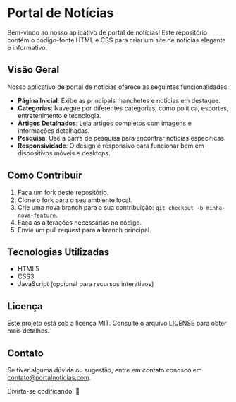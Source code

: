 # Portal de Notícias

Bem-vindo ao nosso aplicativo de portal de notícias! Este repositório contém o código-fonte HTML e CSS para criar um site de notícias elegante e informativo.

## Visão Geral

Nosso aplicativo de portal de notícias oferece as seguintes funcionalidades:

- **Página Inicial**: Exibe as principais manchetes e notícias em destaque.
- **Categorias**: Navegue por diferentes categorias, como política, esportes, entretenimento e tecnologia.
- **Artigos Detalhados**: Leia artigos completos com imagens e informações detalhadas.
- **Pesquisa**: Use a barra de pesquisa para encontrar notícias específicas.
- **Responsividade**: O design é responsivo para funcionar bem em dispositivos móveis e desktops.

## Como Contribuir

1. Faça um fork deste repositório.
2. Clone o fork para o seu ambiente local.
3. Crie uma nova branch para a sua contribuição: `git checkout -b minha-nova-feature`.
4. Faça as alterações necessárias no código.
5. Envie um pull request para a branch principal.

## Tecnologias Utilizadas

- HTML5
- CSS3
- JavaScript (opcional para recursos interativos)

## Licença

Este projeto está sob a licença MIT. Consulte o arquivo LICENSE para obter mais detalhes.

## Contato

Se tiver alguma dúvida ou sugestão, entre em contato conosco em contato@portalnoticias.com.

Divirta-se codificando! 🚀
